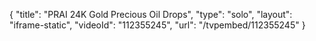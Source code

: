 {
    "title": "PRAI 24K Gold Precious Oil Drops",
    "type": "solo",
    "layout": "iframe-static",
    "videoId": "112355245",
    "url": "\/tvpembed\/112355245"
}